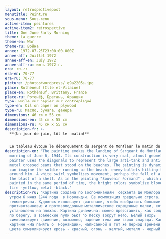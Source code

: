 ```yaml
---
layout: retrospectivepost
menutitle: Peinture
sous-menu: Sous-menu
active-item: peintures
active-item2: retrospective
title: One June Early Morning
theme: La guerre
theme-en: War
theme-ru: Война
annee: 1972-07-25T23:00:00.000Z
annee-aff: Juillet 1972
annee-aff-en: July 1972
annee-aff-ru: июль 1972 г.
era: 70-77
era-en: 70-77
era-ru: 70-77
picture: /photos/wordpress/_q9a2205a.jpg
place: Rothéneuf (Ille et-Vilaine)
place-en: Rothéneuf, Brittany, France
place-ru: Ротенёф, Бретань, Франция
type: Huile sur papier sur contreplaqué
type-en: Oil on paper on plywood
type-ru: Масло, бумага, фанера
dimensions: 46 cm x 55 cm
dimensions-en: 46 cm x 55 cm
dimensions-ru: 46 см x 55 см
description-fr: >-
  **(Un jour de juin, tôt le  matin)**


  L﻿e tableau évoque le débarquement du sergent de Montlaur le matin du 6 juin 1944. Sa construction est très soignée, quasi géométrique . Le peintre utilise les diagonales pour figurer les chevaux de frises métalliques qui défendaient la plage. La peinture est dynamique : on imagine le soldat remontant la plage en courant, les balles ennemies frappant le sable autour de lui. On voit un tourbillon blanc symbolisant le mouvement, peut-être la chute d'un corps  ou le souffle d'une explosion. Comme dans le tableau "Souvenir normand", peint à quelques jours d'intervalles, les couleurs, vives, symbolisent le sang -rouge, le feu -jaune, le métal -noir.
description-en: 'The painting evokes the landing of Sergeant de Montlaur on the
  morning of June 6, 1944. Its construction is very neat, almost geometric. The
  painter uses the diagonals to represent the large anti-tank and anti-barge
  metal crossed beams that stood on the beaches. The painting is dynamic: one
  can imagine the soldier running up the beach, enemy bullets hitting the sand
  around him. A white swirl symbolizes movement, perhaps the fall of a body or
  the blast of a shell. As in the painting "Souvenir Normand" , which was
  painted in the same period of time, the bright colors symbolize blood -red,
  fire -yellow, metal -black.'
description-ru: "Картина создана по воспоминаниям  сержанта де Монлора о высадке
  утром 6 июня 1944 года  в Нормандии. Ее композиция предельно строга, почти
  геометрична. Художник использует диагонали, чтобы изобразить большие
  противотанковые и противолодочные металлические скрещенные балки, которые были
  установлены на пляжах. Картина динамична: можно представить, как солдат бежит
  по берегу, а вражеские пули бьют по песку вокруг него. Белый вихрь
  символизирует движение, возможно, падение тела или взрыв снаряда. Как и в
  картине «На память о  Нормандии», написанной в тот же период времени, яркие
  цвета символизируют кровь - красный, огонь - желтый, металл - черный."
---
```

